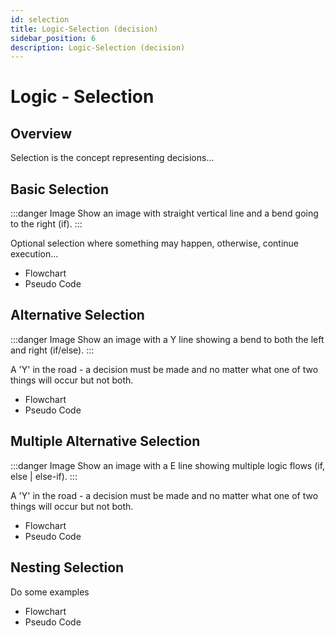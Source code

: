 ```yaml
---
id: selection
title: Logic-Selection (decision)
sidebar_position: 6
description: Logic-Selection (decision)
---
```


# Logic - Selection

## Overview

Selection is the concept representing decisions...

## Basic Selection

:::danger Image
Show an image with straight vertical line and a bend going to the right (if).
:::

Optional selection where something may happen, otherwise, continue execution...

- Flowchart
- Pseudo Code

## Alternative Selection

:::danger Image
Show an image with a Y line showing a bend to both the left and right (if/else).
:::

A 'Y' in the road - a decision must be made and no matter what one of two things will occur but not both.

- Flowchart
- Pseudo Code

## Multiple Alternative Selection

:::danger Image
Show an image with a E line showing multiple logic flows (if, else | else-if).
:::

A 'Y' in the road - a decision must be made and no matter what one of two things will occur but not both.

- Flowchart
- Pseudo Code

## Nesting Selection

Do some examples

- Flowchart
- Pseudo Code
